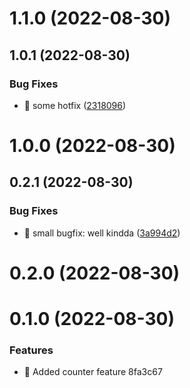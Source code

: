 # 1.1.0 (2022-08-30)



## 1.0.1 (2022-08-30)


### Bug Fixes

* :bug: some hotfix ([2318096](https://github.com/kwaoquaye/rtl-with-gitex/commits/2318096b554a6c1381d9db718ad3114d2e8cd4b9))



# 1.0.0 (2022-08-30)



## 0.2.1 (2022-08-30)


### Bug Fixes

* :bug: small bugfix: well kindda ([3a994d2](https://github.com/kwaoquaye/rtl-with-gitex/commits/3a994d2c0eebec060c1bb396c5c16593130c20c1))



# 0.2.0 (2022-08-30)



# 0.1.0 (2022-08-30)


### Features

* :bricks: Added counter feature 8fa3c67



